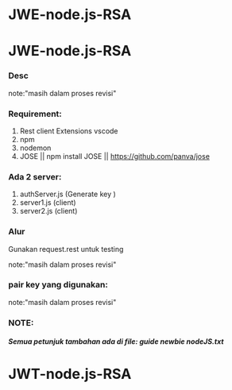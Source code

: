 # JWE-node.js-RSA
# JWE-node.js-RSA

### Desc
note:"masih dalam proses revisi"

### Requirement:
1. Rest client Extensions vscode
2. npm
3. nodemon
4. JOSE || npm install JOSE || https://github.com/panva/jose

### Ada 2 server:
1. authServer.js (Generate key )
2. server1.js (client)
3. server2.js (client)

### Alur
Gunakan request.rest untuk testing

note:"masih dalam proses revisi"

### pair key yang digunakan:
note:"masih dalam proses revisi"

### NOTE:
##### Semua petunjuk tambahan ada di file: guide newbie nodeJS.txt
  
# JWT-node.js-RSA
